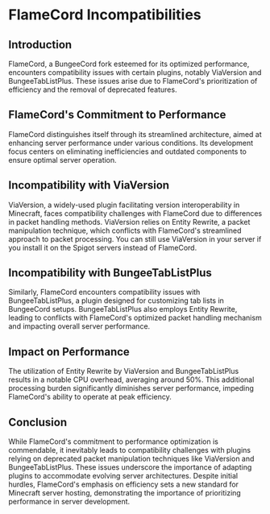 # FlameCord Incompatibilities

## Introduction
FlameCord, a BungeeCord fork esteemed for its optimized performance, encounters compatibility issues with certain plugins, notably ViaVersion and BungeeTabListPlus. These issues arise due to FlameCord's prioritization of efficiency and the removal of deprecated features.

## FlameCord's Commitment to Performance
FlameCord distinguishes itself through its streamlined architecture, aimed at enhancing server performance under various conditions. Its development focus centers on eliminating inefficiencies and outdated components to ensure optimal server operation.

## Incompatibility with ViaVersion
ViaVersion, a widely-used plugin facilitating version interoperability in Minecraft, faces compatibility challenges with FlameCord due to differences in packet handling methods. ViaVersion relies on Entity Rewrite, a packet manipulation technique, which conflicts with FlameCord's streamlined approach to packet processing.
You can still use ViaVersion in your server if you install it on the Spigot servers instead of FlameCord.

## Incompatibility with BungeeTabListPlus
Similarly, FlameCord encounters compatibility issues with BungeeTabListPlus, a plugin designed for customizing tab lists in BungeeCord setups. BungeeTabListPlus also employs Entity Rewrite, leading to conflicts with FlameCord's optimized packet handling mechanism and impacting overall server performance.

## Impact on Performance
The utilization of Entity Rewrite by ViaVersion and BungeeTabListPlus results in a notable CPU overhead, averaging around 50%. This additional processing burden significantly diminishes server performance, impeding FlameCord's ability to operate at peak efficiency.

## Conclusion
While FlameCord's commitment to performance optimization is commendable, it inevitably leads to compatibility challenges with plugins relying on deprecated packet manipulation techniques like ViaVersion and BungeeTabListPlus. These issues underscore the importance of adapting plugins to accommodate evolving server architectures. Despite initial hurdles, FlameCord's emphasis on efficiency sets a new standard for Minecraft server hosting, demonstrating the importance of prioritizing performance in server development.